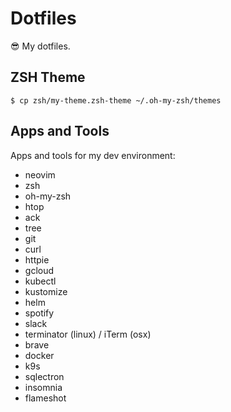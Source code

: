 # Dotfiles

:sunglasses: My dotfiles.

## ZSH Theme

```console
$ cp zsh/my-theme.zsh-theme ~/.oh-my-zsh/themes
```

## Apps and Tools

Apps and tools for my dev environment:

- neovim
- zsh
- oh-my-zsh
- htop
- ack
- tree
- git
- curl
- httpie
- gcloud
- kubectl
- kustomize
- helm
- spotify
- slack
- terminator (linux) / iTerm (osx)
- brave
- docker
- k9s
- sqlectron
- insomnia
- flameshot
